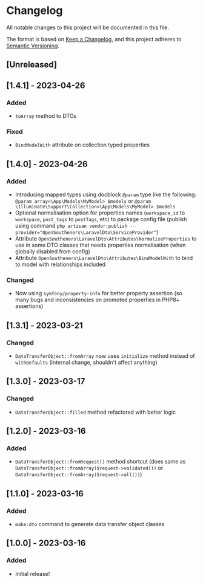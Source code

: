 # Changelog

All notable changes to this project will be documented in this file.

The format is based on [Keep a Changelog](https://keepachangelog.com/en/1.0.0/),
and this project adheres to [Semantic Versioning](https://semver.org/spec/v2.0.0.html).

## [Unreleased]

## [1.4.1] - 2023-04-26

### Added

- `toArray` method to DTOs

### Fixed

- `BindModelWith` attribute on collection typed properties

## [1.4.0] - 2023-04-26

### Added

- Introducing mapped types using docblock `@param` type like the following: `@param array<\App\Models\MyModel> $models` or `@param \Illuminate\Support\Collection<\App\Models\MyModel> $models`
- Optional normalisation option for properties names (`workspace_id` to `workspace`, `post_tags` to `postTags`, etc) to package config file (publish using command `php artisan vendor:publish --provider="OpenSoutheners\LaravelDto\ServiceProvider"`)
- Attribute `OpenSoutheners\LaravelDto\Attributes\NormaliseProperties` to use in some DTO classes that needs properties normalisation (when globally disabled from config)
- Attribute `OpenSoutheners\LaravelDto\Attributes\BindModelWith` to bind to model with relationships included

### Changed

- Now using `symfony/property-info` for better property assertion (so many bugs and inconsistencies on promoted properties in PHP8+ assertions)

## [1.3.1] - 2023-03-21

### Changed

- `DataTransferObject::fromArray` now uses `initialize` method instead of `withDefaults` (internal change, shouldn't affect anything)

## [1.3.0] - 2023-03-17

### Changed

- `DataTransferObject::filled` method refactored with better logic

## [1.2.0] - 2023-03-16

### Added

- `DataTransferObject::fromRequest()` method shortcut (does same as `DataTransferObject::fromArray($request->validated())` or `DataTransferObject::fromArray($request->all())`)

## [1.1.0] - 2023-03-16

### Added

- `make:dto` command to generate data transfer object classes

## [1.0.0] - 2023-03-16

### Added

- Initial release! 
